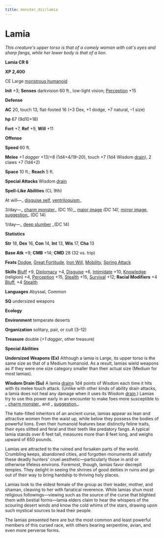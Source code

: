 ```yaml
---
title: monster_dir/lamia
---
```

# Lamia

_This creature's upper torso is that of a comely woman with cat's eyes and sharp fangs, while her lower body is that of a lion._

**Lamia CR 6**

**XP 2,400**

CE Large [monstrous humanoid](creatureTypes#_monstrous-humanoid)

**Init** +3; **Senses** darkvision 60 ft., low-light vision; [Perception](../skill_dir/perception#_perception) +15

**Defense**

**AC** 20, touch 13, flat-footed 16 (+3 Dex, +1 dodge, +7 natural, –1 size)

**hp** 67 (9d10+18)

**Fort** +7, **Ref** +9, **Will** +11

**Offense**

**Speed** 60 ft.

**Melee** _+1 dagger_ +13/+8 (1d4+4/19–20), touch +7 (1d4 Wisdom [drain](universalMonsterRules#_ability-damage-and-drain)), 2 claws +7 (1d4+2)

**Space** 10 ft.; **Reach** 5 ft.

**Special Attacks** Wisdom [drain](universalMonsterRules#_ability-damage-and-drain)

**Spell-Like Abilities** (CL 9th)

At will—_ [disguise self](../spell_dir/disguiseSelf#_disguise-self), [ventriloquism](../spell_dir/ventriloquism#_ventriloquism)_

3/day—_ [charm monster](../spell_dir/charmMonster#_charm-monster)_ (DC 15),_ [major image](../spell_dir/majorImage#_major-image) _(DC 14),_ [mirror image](../spell_dir/mirrorImage#_mirror-image), [suggestion](../spell_dir/suggestion#_suggestion)_ (DC 14)

1/day—_ [deep slumber](../spell_dir/deepSlumber#_deep-slumber) _(DC 14)

**Statistics**

**Str** 18, **Dex** 16, **Con** 14, **Int** 13, **Wis** 17, **Cha** 13

**Base Atk** +9; **CMB** +14; **CMD** 28 (32 vs. trip)

**Feats** [Dodge](../feats#_dodge), [Great Fortitude](../feats#_great-fortitude), [Iron Will](../feats#_iron-will), [Mobility](../feats#_mobility), [Spring Attack](../feats#_spring-attack)

**Skills** [Bluff](../skill_dir/bluff#_bluff) +9, [Diplomacy](../skill_dir/diplomacy#_diplomacy) +4, [Disguise](../skill_dir/disguise#_disguise) +6, [Intimidate](../skill_dir/intimidate#_intimidate) +10, [Knowledge](../skill_dir/knowledge#_knowledge) (religion) +4, [Perception](../skill_dir/perception#_perception) +15, [Stealth](../skill_dir/stealth#_stealth) +15, [Survival](../skill_dir/survival#_survival) +12; **Racial Modifiers** +4 [Bluff](../skill_dir/bluff#_bluff), +4 [Stealth](../skill_dir/stealth#_stealth)

**Languages** Abyssal, Common

**SQ** undersized weapons

**Ecology**

**Environment** temperate deserts

**Organization** solitary, pair, or cult (3–12)

**Treasure** double (_+1 dagger_, other treasure)

**Special Abilities**

**Undersized Weapons (Ex)** Although a lamia is Large, its upper torso is the same size as that of a Medium humanoid. As a result, lamias wield weapons as if they were one size category smaller than their actual size (Medium for most lamias).

**Wisdom Drain (Su)** A lamia [drain](universalMonsterRules#_ability-damage-and-drain)s 1d4 points of Wisdom each time it hits with its melee touch attack. (Unlike with other kinds of ability drain attacks, a lamia does not heal any damage when it uses its Wisdom [drain](universalMonsterRules#_ability-damage-and-drain).) Lamias try to use this power early in an encounter to make foes more susceptible to _ [charm monster](../spell_dir/charmMonster#_charm-monster)_ and _ [suggestion](../spell_dir/suggestion#_suggestion)_.

The hate-filled inheritors of an ancient curse, lamias appear as lean and attractive women from the waist up, while below they possess the bodies of powerful lions. Even their humanoid features bear distinctly feline traits, their eyes slitted and feral and their teeth like predatory fangs. A typical lamia stands over 6 feet tall, measures more than 8 feet long, and weighs upward of 650 pounds.

Lamias are attracted to the ruined and forsaken parts of the world. Crumbling keeps, abandoned cities, and forgotten monuments all satisfy these deadly hunters' cruel aesthetic—particularly those in arid or otherwise lifeless environs. Foremost, though, lamias favor decrepit temples. They delight in seeing the shrines of good deities in ruins and go out of their way to bring hardship to thriving holy places.

Lamias look to the eldest female of the group as their leader, mother, and shaman, cleaving to her with fanatical reverence. While lamias shun most religious followings—viewing such as the source of the curse that blighted them with bestial forms—lamia elders claim to hear the whispers of the scouring desert winds and know the cold whims of the stars, drawing upon such mystical sources to lead their people.

The lamias presented here are but the most common and least powerful members of this cursed race, with others bearing serpentine, avian, and even more perverse forms.

